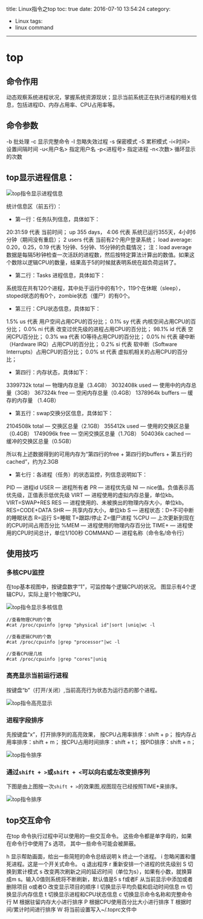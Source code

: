 title: Linux指令之top 
toc: true
date: 2016-07-10 13:54:24
category:
- Linux
tags:
- linux command
---

# top

## 命令作用

动态观察系统进程状况，掌握系统资源现状；显示当前系统正在执行进程的相关信息，包括进程ID、内存占用率、CPU占用率等。

<!--more-->

## 命令参数

-b 批处理
-c 显示完整命令
-I 忽略失效过程
-s 保密模式
-S 累积模式
-i<时间> 设置间隔时间
-u<用户名> 指定用户名
-p<进程号> 指定进程
-n<次数> 循环显示的次数

## top显示进程信息：

![top指令显示进程信息](http://7xk4nm.com1.z0.glb.clouddn.com/uploads/2016/7/linux-top-info.png)

统计信息区（前五行）：

+ 第一行：任务队列信息，具体如下：

20:31:59 代表 当前时间；
up 355 days， 4:06 代表 系统已运行355天，4小时6分钟（期间没有重启）；
2 users 代表 当前有2个用户登录系统；
load average: 0.20，0.25，0.19 代表 1分钟、5分钟、15分钟的负载情况；
注：load average数据是每隔5秒钟检查一次活跃的进程数，然后按特定算法计算出的数值。如果这个数除以逻辑CPU的数量，结果高于5的时候就表明系统在超负荷运转了。

+ 第二行：Tasks 进程信息，具体如下：

系统现在共有120个进程，其中处于运行中的有1个，119个在休眠（sleep），stoped状态的有0个，zombie状态（僵尸）的有0个。

+ 第三行：CPU状态信息，具体如下：

1.5% us 代表 用户空间占用CPU的百分比；
0.1% sy 代表 内核空间占用CPU的百分比；
0.0% ni 代表 改变过优先级的进程占用CPU的百分比；
98.1% id 代表 空闲CPU百分比；
0.3% wa 代表 IO等待占用CPU的百分比；
0.0% hi 代表 硬中断（Hardware IRQ）占用CPU的百分比；
0.2% si 代表 软中断（Software Interrupts）占用CPU的百分比；
0.0% st 代表 虚拟机相关的占用CPU的百分比；

+ 第四行：内存状态，具体如下：

3399732k total — 物理内存总量（3.4GB）
3032408k used — 使用中的内存总量（3GB）
367324k free — 空闲内存总量（0.4GB）
1378964k buffers — 缓存的内存量 （1.4GB）

+ 第五行：swap交换分区信息，具体如下：

2104508k total — 交换区总量（2.1GB）
355412k used   — 使用的交换区总量（0.4GB）
1749096k free   — 空闲交换区总量（1.7GB）
504036k cached — 缓冲的交换区总量（0.5GB）

所以有上述数据得到的可用内存为“第四行的free + 第四行的buffers + 第五行的cached”，约为2.3GB

+ 第七行：各进程（任务）的状态监控，列信息说明如下：

PID — 进程id
USER — 进程所有者
PR — 进程优先级
NI — nice值。负值表示高优先级，正值表示低优先级
VIRT — 进程使用的虚拟内存总量，单位kb。VIRT=SWAP+RES
RES — 进程使用的、未被换出的物理内存大小，单位kb。RES=CODE+DATA
SHR — 共享内存大小，单位kb
S — 进程状态：D=不可中断的睡眠状态 R=运行 S=睡眠 T=跟踪/停止 Z=僵尸进程
%CPU — 上次更新到现在的CPU时间占用百分比
%MEM — 进程使用的物理内存百分比
TIME+ — 进程使用的CPU时间总计，单位1/100秒
COMMAND — 进程名称（命令名/命令行）

## 使用技巧

### 多核CPU监控

在top基本视图中，按键盘数字“1”，可监控每个逻辑CPU的状况。
图显示有4个逻辑CPU，实际上是1个物理CPU。

![top指令显示多核信息](http://7xk4nm.com1.z0.glb.clouddn.com/uploads/2016/7/linux-top-multiprocessors.png)

```
//查看物理CPU的个数
#cat /proc/cpuinfo |grep "physical id"|sort |uniq|wc -l

//查看逻辑CPU的个数
#cat /proc/cpuinfo |grep "processor"|wc -l

//查看CPU是几核
#cat /proc/cpuinfo |grep "cores"|uniq
```

### 高亮显示当前运行进程

按键盘“b”（打开/关闭）,当前高亮行为状态为运行态的那个进程。

![top指令高亮显示](http://7xk4nm.com1.z0.glb.clouddn.com/uploads/2016/7/linux-top-highlight.png)

### 进程字段排序

先按键盘“x”，打开排序列的高亮效果，
按CPU占用率排序：shift + p；
按内存占用率排序：shift + m；
按CPU占用时间排序：shift + t；
按PID排序：shift + n；

![top指令排序](http://7xk4nm.com1.z0.glb.clouddn.com/uploads/2016/7/linux-top-sort.png)

### 通过`shift + >`或`shift + <`可以向右或左改变排序列

下图是由上图按一次`shift + >`的效果图,视图现在已经按照TIME+来排序。

![top指令排序](http://7xk4nm.com1.z0.glb.clouddn.com/uploads/2016/7/linux-top-move-column.png)

## top交互命令

在top 命令执行过程中可以使用的一些交互命令。
这些命令都是单字母的，如果在命令行中使用了s 选项， 其中一些命令可能会被屏蔽。

h 显示帮助画面，给出一些简短的命令总结说明
k 终止一个进程。
i 忽略闲置和僵死进程。这是一个开关式命令。
q 退出程序
r 重新安排一个进程的优先级别
S 切换到累计模式
s 改变两次刷新之间的延迟时间（单位为s），如果有小数，就换算成m s。输入0值则系统将不断刷新，默认值是5 s
f或者F 从当前显示中添加或者删除项目
o或者O 改变显示项目的顺序
l 切换显示平均负载和启动时间信息
m 切换显示内存信息
t 切换显示进程和CPU状态信息
c 切换显示命令名称和完整命令行
M 根据驻留内存大小进行排序
P 根据CPU使用百分比大小进行排序
T 根据时间/累计时间进行排序
W 将当前设置写入~/.toprc文件中 



